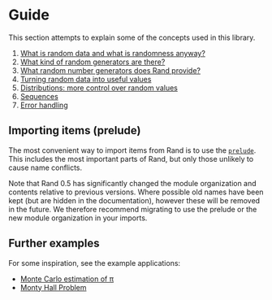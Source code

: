 # Guide

This section attempts to explain some of the concepts used in this library.

1.  [What is random data and what is randomness anyway?](guide-data.md)
1.  [What kind of random generators are there?](guide-gen.md)
1.  [What random number generators does Rand provide?](guide-rngs.md)
1.  [Turning random data into useful values](guide-values.md)
1.  [Distributions: more control over random values](guide-dist.md)
1.  [Sequences](guide-seq.md)
1.  [Error handling](guide-err.md)

## Importing items (prelude)

The most convenient way to import items from Rand is to use the [`prelude`].
This includes the most important parts of Rand, but only those unlikely to
cause name conflicts.

Note that Rand 0.5 has significantly changed the module organization and
contents relative to previous versions. Where possible old names have been
kept (but are hidden in the documentation), however these will be removed
in the future. We therefore recommend migrating to use the prelude or the
new module organization in your imports.


## Further examples

For some inspiration, see the example applications:

- [Monte Carlo estimation of π](
  https://github.com/rust-random/rand/blob/master/examples/monte-carlo.rs)
- [Monty Hall Problem](
   https://github.com/rust-random/rand/blob/master/examples/monty-hall.rs)

[`prelude`]: https://docs.rs/rand/latest/rand/prelude/
